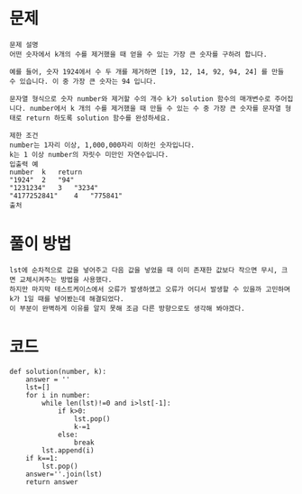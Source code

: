 # 문제

```
문제 설명
어떤 숫자에서 k개의 수를 제거했을 때 얻을 수 있는 가장 큰 숫자를 구하려 합니다.

예를 들어, 숫자 1924에서 수 두 개를 제거하면 [19, 12, 14, 92, 94, 24] 를 만들 수 있습니다. 이 중 가장 큰 숫자는 94 입니다.

문자열 형식으로 숫자 number와 제거할 수의 개수 k가 solution 함수의 매개변수로 주어집니다. number에서 k 개의 수를 제거했을 때 만들 수 있는 수 중 가장 큰 숫자를 문자열 형태로 return 하도록 solution 함수를 완성하세요.

제한 조건
number는 1자리 이상, 1,000,000자리 이하인 숫자입니다.
k는 1 이상 number의 자릿수 미만인 자연수입니다.
입출력 예
number	k	return
"1924"	2	"94"
"1231234"	3	"3234"
"4177252841"	4	"775841"
출처
```

# 풀이 방법
    lst에 순차적으로 값을 넣어주고 다음 값을 넣었을 때 이미 존재한 값보다 작으면 무시, 크면 교체시켜주는 방법을 사용했다.
    하지만 마지막 테스트케이스에서 오류가 발생하였고 오류가 어디서 발생할 수 있을까 고민하며 k가 1일 때를 넣어봤는데 해결되었다.
    이 부분이 완벽하게 이유를 알지 못해 조금 다른 방향으로도 생각해 봐야겠다.

    

# 코드
```
def solution(number, k):
    answer = ''
    lst=[]
    for i in number:
        while len(lst)!=0 and i>lst[-1]:
            if k>0:
                lst.pop()
                k-=1
            else:
                break
        lst.append(i)
    if k==1:
        lst.pop()
    answer=''.join(lst)
    return answer

```
